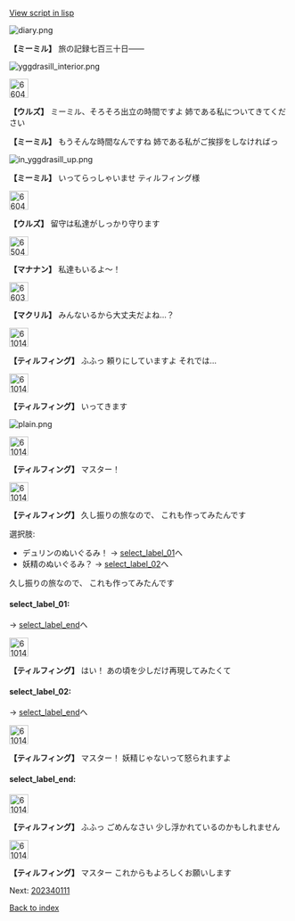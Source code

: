 [View script in lisp](../scripts/202316240.txt)

![diary.png](../images/backgrounds/diary.png)

**【ミーミル】**
旅の記録七百三十日――

![yggdrasill_interior.png](../images/backgrounds/yggdrasill_interior.png)

<img src="../images/units/6604211.png" alt="6604211.png" height="34"/>

**【ウルズ】**
ミーミル、そろそろ出立の時間ですよ
姉である私についてきてください

**【ミーミル】**
もうそんな時間なんですね
姉である私がご挨拶をしなければっ

![in_yggdrasill_up.png](../images/backgrounds/in_yggdrasill_up.png)

**【ミーミル】**
いってらっしゃいませ
ティルフィング様

<img src="../images/units/6604211.png" alt="6604211.png" height="34"/>

**【ウルズ】**
留守は私達がしっかり守ります

<img src="../images/units/6504011.png" alt="6504011.png" height="34"/>

**【マナナン】**
私達もいるよ～！

<img src="../images/units/6603811.png" alt="6603811.png" height="34"/>

**【マクリル】**
みんないるから大丈夫だよね…？

<img src="../images/units/6101441.png" alt="6101441.png" height="34"/>

**【ティルフィング】**
ふふっ
頼りにしていますよ
それでは…

<img src="../images/units/6101441.png" alt="6101441.png" height="34"/>

**【ティルフィング】**
いってきます

![plain.png](../images/backgrounds/plain.png)

<img src="../images/units/6101441.png" alt="6101441.png" height="34"/>

**【ティルフィング】**
マスター！

<img src="../images/units/6101441.png" alt="6101441.png" height="34"/>

**【ティルフィング】**
久し振りの旅なので、
これも作ってみたんです

選択肢:
- デュリンのぬいぐるみ！ → [select_label_01](#select_label_01)へ
- 妖精のぬいぐるみ？ → [select_label_02](#select_label_02)へ

久し振りの旅なので、
これも作ってみたんです

#### select_label_01:
 → [select_label_end](#select_label_end)へ

<img src="../images/units/6101441.png" alt="6101441.png" height="34"/>

**【ティルフィング】**
はい！
あの頃を少しだけ再現してみたくて

#### select_label_02:
 → [select_label_end](#select_label_end)へ

<img src="../images/units/6101441.png" alt="6101441.png" height="34"/>

**【ティルフィング】**
マスター！
妖精じゃないって怒られますよ

#### select_label_end:

<img src="../images/units/6101441.png" alt="6101441.png" height="34"/>

**【ティルフィング】**
ふふっ
ごめんなさい
少し浮かれているのかもしれません

<img src="../images/units/6101441.png" alt="6101441.png" height="34"/>

**【ティルフィング】**
マスター
これからもよろしくお願いします


Next: [202340111](202340111.md)

[Back to index](index.md)
